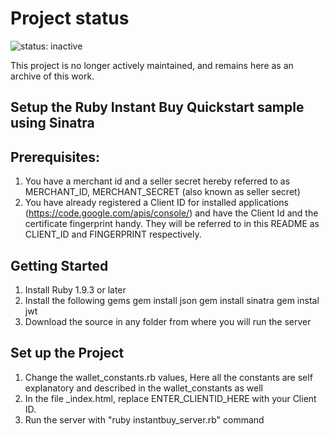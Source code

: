 # Project status
![status: inactive](https://img.shields.io/badge/status-inactive-red.svg)

This project is no longer actively maintained, and remains here as an archive of this work.

Setup the Ruby Instant Buy Quickstart sample  using Sinatra
------------------------------------------------

Prerequisites:
-------------
1. You have a merchant id and a seller secret hereby referred to as MERCHANT_ID, MERCHANT_SECRET  (also known as seller secret)
2. You have already registered a Client ID for installed applications (https://code.google.com/apis/console/) and have the Client Id and the certificate fingerprint handy. They will be referred to in this README as CLIENT_ID and FINGERPRINT respectively.


Getting Started
----------------
1. Install Ruby 1.9.3 or later
2. Install the following gems
   gem install json
   gem install sinatra
   gem instal jwt
3. Download the source in any folder from where you will run the server

Set up the Project
------------------
1. Change the wallet_constants.rb values, Here all the constants are self explanatory and described in the wallet_constants as well
2. In the file _index.html, replace ENTER_CLIENTID_HERE with your Client ID. 
3. Run the server with "ruby instantbuy_server.rb" command
